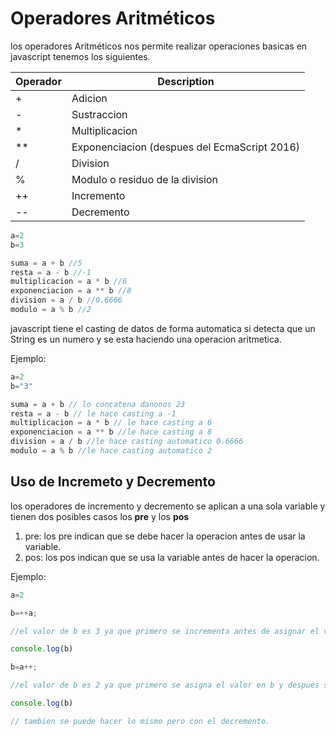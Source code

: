# Operadores Aritméticos

los operadores Aritméticos nos permite realizar operaciones basicas en javascript tenemos los siguientes.

| Operador | Description |
|---|---|
| + | Adicion |
| - | Sustraccion |
| * | Multiplicacion |
| ** | Exponenciacion (despues del EcmaScript 2016) |
| / | Division |
| % | Modulo o residuo de la division |
| ++ | Incremento |
| -- | Decremento |

```javascript
a=2
b=3

suma = a + b //5
resta = a - b //-1
multiplicacion = a * b //6
exponenciacion = a ** b //8
division = a / b //0.6666
modulo = a % b //2

```

javascript tiene el casting de datos de forma automatica si detecta que un String es un numero y se esta haciendo una operacion aritmetica.

Ejemplo:

```javascript
a=2
b="3"

suma = a + b // lo concatena danonos 23
resta = a - b // le hace casting a -1
multiplicacion = a * b // le hace casting a 6
exponenciacion = a ** b //le hace casting a 8
division = a / b //le hace casting automatico 0.6666
modulo = a % b //le hace casting automatico 2
```

## Uso de Incremeto y Decremento

los operadores de incremento y decremento se aplican a una sola variable y tienen dos posibles casos los **pre** y los **pos**

1. pre: los pre indican que se debe hacer la operacion antes de usar la variable.
2. pos: los pos indican que se usa la variable antes de hacer la operacion.

Ejemplo:

```javascript
a=2

b=++a;

//el valor de b es 3 ya que primero se incrementa antes de asignar el valor a b 

console.log(b)  

b=a++;

//el valor de b es 2 ya que primero se asigna el valor en b y despues se incrementa a. 

console.log(b) 

// tambien se puede hacer lo mismo pero con el decremento.
```


